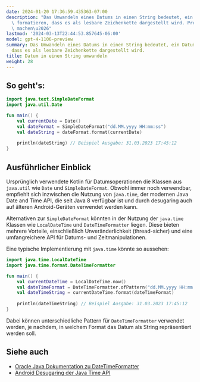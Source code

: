 ```yaml
---
date: 2024-01-20 17:36:59.435363-07:00
description: "Das Umwandeln eines Datums in einen String bedeutet, ein Datum so zu\
  \ formatieren, dass es als lesbare Zeichenkette dargestellt wird. Programmierer\
  \ machen\u2026"
lastmod: '2024-03-13T22:44:53.857645-06:00'
model: gpt-4-1106-preview
summary: Das Umwandeln eines Datums in einen String bedeutet, ein Datum so zu formatieren,
  dass es als lesbare Zeichenkette dargestellt wird.
title: Datum in einen String umwandeln
weight: 28
---
```


## So geht's:
```Kotlin
import java.text.SimpleDateFormat
import java.util.Date

fun main() {
    val currentDate = Date()
    val dateFormat = SimpleDateFormat("dd.MM.yyyy HH:mm:ss")
    val dateString = dateFormat.format(currentDate)
    
    println(dateString) // Beispiel Ausgabe: 31.03.2023 17:45:12
}
```

## Ausführlicher Einblick
Ursprünglich verwendete Kotlin für Datumsoperationen die Klassen aus `java.util` wie `Date` und `SimpleDateFormat`. Obwohl immer noch verwendbar, empfiehlt sich inzwischen die Nutzung von `java.time`, der modernen Java Date and Time API, die seit Java 8 verfügbar ist und durch desugaring auch auf älteren Android-Geräten verwendet werden kann.

Alternativen zur `SimpleDateFormat` könnten in der Nutzung der `java.time` Klassen wie `LocalDateTime` und `DateTimeFormatter` liegen. Diese bieten mehrere Vorteile, einschließlich Unveränderlichkeit (thread-sicher) und eine umfangreichere API für Datums- und Zeitmanipulationen.

Eine typische Implementierung mit `java.time` könnte so aussehen:
```Kotlin
import java.time.LocalDateTime
import java.time.format.DateTimeFormatter

fun main() {
    val currentDateTime = LocalDateTime.now()
    val dateTimeFormat = DateTimeFormatter.ofPattern("dd.MM.yyyy HH:mm:ss")
    val dateTimeString = currentDateTime.format(dateTimeFormat)
    
    println(dateTimeString) // Beispiel Ausgabe: 31.03.2023 17:45:12
}
```
Dabei können unterschiedliche Pattern für `DateTimeFormatter` verwendet werden, je nachdem, in welchem Format das Datum als String repräsentiert werden soll.

## Siehe auch
- [Oracle Java Dokumentation zu DateTimeFormatter](https://docs.oracle.com/javase/8/docs/api/java/time/format/DateTimeFormatter.html)
- [Android Desugaring der Java Time API](https://developer.android.com/studio/write/java8-support#library-desugaring)
